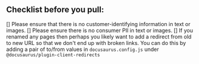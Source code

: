 ## Checklist before you pull:

[] Please ensure that there is no customer-identifying information in text or images.
[] Please ensure there is no consumer PII in text or images.
[] If you renamed any pages then perhaps you likely want to add a redirect from old to new URL so that we don't end up with broken links. You can do this by adding a pair of to/from values in `docusaurus.config.js` under `@docusaurus/plugin-client-redirects`
